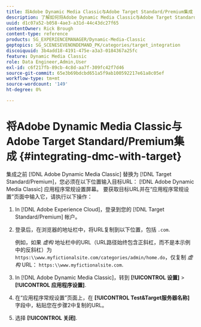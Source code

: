 ```yaml
---
title: 将Adobe Dynamic Media Classic与Adobe Target Standard/Premium集成
description: 了解如何将Adobe Dynamic Media Classic与Adobe Target Standard/Premium集成。
uuid: d1c07a52-b058-4ae3-a31d-44c43dc27f65
contentOwner: Rick Brough
content-type: reference
products: SG_EXPERIENCEMANAGER/Dynamic-Media-Classic
geptopics: SG_SCENESEVENONDEMAND_PK/categories/target_integration
discoiquuid: 3b4add18-4191-475e-a3a3-0184367a25fc
feature: Dynamic Media Classic
role: Data Engineer,Admin,User
exl-id: c6f217fb-89cb-4c8d-aa7f-309fc42f7d46
source-git-commit: 65e3b69bdcbd651a5f9ab100592217e61a8c05ef
workflow-type: tm+mt
source-wordcount: '149'
ht-degree: 0%

---
```


# 将Adobe Dynamic Media Classic与Adobe Target Standard/Premium集成 {#integrating-dmc-with-target}

集成之前 [!DNL Adobe Dynamic Media Classic] 替换为 [!DNL Target Standard/Premium]，您必须在以下位置输入目标URL： [!DNL Adobe Dynamic Media Classic] 应用程序常规设置屏幕。 要获取目标URL并在“应用程序常规设置”页面中输入它，请执行以下操作：

1. In [!DNL Adobe Experience Cloud]，登录到您的 [!DNL Target Standard/Premium] 帐户。
1. 登录后，在浏览器的地址栏中，将URL复制到以下位置，包括 `.com`.

   例如，如果 *虚构* 地址栏中的URL（URL路径始终包含正斜杠，而不是本示例中的反斜杠）为 `https:\\www.myfictionalsite.com/categories/admin/home.do`，仅复制 *虚构* URL： `https:\\www.myfictionalsite.com`.

1. In [!DNL Adobe Dynamic Media Classic]，转到 **[!UICONTROL 设置]** > **[!UICONTROL 应用程序设置]**.
1. 在“应用程序常规设置”页面上，在 **[!UICONTROL Test&amp;Target服务器名称]** 字段中，粘贴您在步骤2中复制的URL。
1. 选择 **[!UICONTROL 关闭]**.
